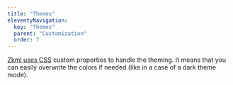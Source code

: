 ```yaml
---
title: "Themes"
eleventyNavigation:
  key: "Themes"
  parent: "Customization"
  order: 7
---
```


[Zkml uses CSS](https://zk-contract.vercel.app/docs/customization/themes/) custom properties to handle the theming. It means that you can easily overwrite the colors if needed (like in a case of a dark theme mode).

